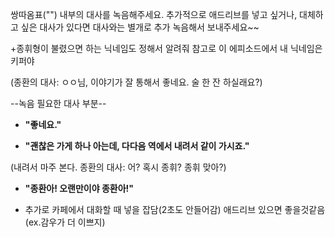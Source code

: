 쌍따옴표("") 내부의 대사를 녹음해주세요.
추가적으로 애드리브를 넣고 싶거나, 대체하고 싶은 대사가 있다면 대사와는 별개로 추가 녹음해서 보내주세요~~

+종휘형이 불렸으면 하는 닉네임도 정해서 알려줘 참고로 이 에피소드에서 내 닉네임은 키퍼야




(종환의 대사: ㅇㅇ님, 이야기가 잘 통해서 좋네요. 술 한 잔 하실래요?)

--녹음 필요한 대사 부분--

- **"좋네요."**

- **"괜찮은 가게 하나 아는데, 다다음 역에서 내려서 같이 가시죠."**

(내려서 마주 본다. 종환의 대사: 어? 혹시 종휘? 종휘 맞아?)

- **"종환아! 오랜만이야 종환아!"**

- 추가로 카페에서 대화할 때 넣을 잡담(2초도 안들어감) 애드리브 있으면 좋을것같음(ex.감우가 더 이쁘지)

